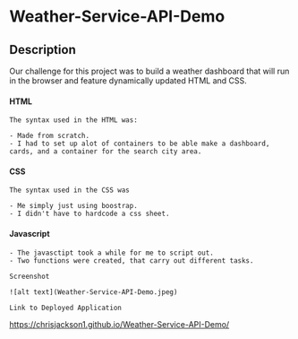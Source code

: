 # Weather-Service-API-Demo

## Description

Our challenge for this project was  to build a weather dashboard that will run in the browser and feature dynamically updated HTML and CSS.

#### HTML

    The syntax used in the HTML was:
    
    - Made from scratch.
    - I had to set up alot of containers to be able make a dashboard, cards, and a container for the search city area.

#### CSS

    The syntax used in the CSS was

    - Me simply just using boostrap.
    - I didn't have to hardcode a css sheet.

#### Javascript

    - The javasctipt took a while for me to script out.
    - Two functions were created, that carry out different tasks.

    Screenshot

    ![alt text](Weather-Service-API-Demo.jpeg)

    Link to Deployed Application

 https://chrisjackson1.github.io/Weather-Service-API-Demo/
 

    

